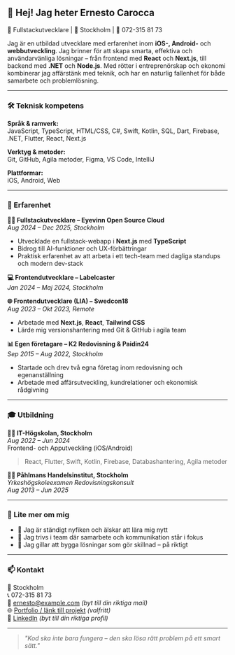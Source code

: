 ## 👋 Hej! Jag heter Ernesto Carocca

🎯 Fullstackutvecklare | 📍 Stockholm | 📱 072-315 81 73

Jag är en utbildad utvecklare med erfarenhet inom **iOS-, Android-** och **webbutveckling**. Jag brinner för att skapa smarta, effektiva och användarvänliga lösningar – från frontend med **React** och **Next.js**, till backend med **.NET** och **Node.js**. Med rötter i entreprenörskap och ekonomi kombinerar jag affärstänk med teknik, och har en naturlig fallenhet för både samarbete och problemlösning.

---

### 🛠️ Teknisk kompetens
**Språk & ramverk:**  
JavaScript, TypeScript, HTML/CSS, C#, Swift, Kotlin, SQL, Dart, Firebase, .NET, Flutter, React, Next.js

**Verktyg & metoder:**  
Git, GitHub, Agila metoder, Figma, VS Code, IntelliJ

**Plattformar:**  
iOS, Android, Web

---

### 💼 Erfarenhet

**👨‍💻 Fullstackutvecklare – Eyevinn Open Source Cloud**  
_Aug 2024 – Dec 2025, Stockholm_  
- Utvecklade en fullstack-webapp i **Next.js** med **TypeScript**  
- Bidrog till AI-funktioner och UX-förbättringar  
- Praktisk erfarenhet av att arbeta i ett tech-team med dagliga standups och modern dev-stack  

**💻 Frontendutvecklare – Labelcaster**  
_Jan 2024 – Maj 2024, Stockholm_

**🌐 Frontendutvecklare (LIA) – Swedcon18**  
_Aug 2023 – Okt 2023, Remote_  
- Arbetade med **Next.js**, **React**, **Tailwind CSS**  
- Lärde mig versionshantering med Git & GitHub i agila team  

**📊 Egen företagare – K2 Redovisning & Paidin24**  
_Sep 2015 – Aug 2022, Stockholm_  
- Startade och drev två egna företag inom redovisning och egenanställning  
- Arbetade med affärsutveckling, kundrelationer och ekonomisk rådgivning  

---

### 🎓 Utbildning

**👨‍🎓 IT-Högskolan, Stockholm**  
_Aug 2022 – Jun 2024_  
Frontend- och Apputveckling (iOS/Android)  
> React, Flutter, Swift, Kotlin, Firebase, Databashantering, Agila metoder

**👨‍🎓 Påhlmans Handelsinstitut, Stockholm**  
_Yrkeshögskoleexamen Redovisningskonsult_  
_Aug 2013 – Jun 2025_

---

### 🙌 Lite mer om mig

- 🔁 Jag är ständigt nyfiken och älskar att lära mig nytt
- 🤝 Jag trivs i team där samarbete och kommunikation står i fokus
- 🔧 Jag gillar att bygga lösningar som gör skillnad – på riktigt

---

### 📫 Kontakt
📍 Stockholm  
📞 072-315 81 73  
📧 [ernesto@example.com](mailto:ernesto@example.com) *(byt till din riktiga mail)*  
🌐 [Portfolio / länk till projekt](https://dinhemsida.se) *(valfritt)*  
💼 [LinkedIn](https://linkedin.com/in/dittnamn) *(byt till din riktiga profil)*

---

> _"Kod ska inte bara fungera – den ska lösa rätt problem på ett smart sätt."_  

